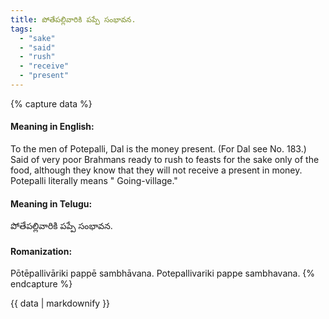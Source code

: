 ```yaml
---
title: పోతేపల్లివారికి పప్పే సంభావన.
tags:
  - "sake"
  - "said"
  - "rush"
  - "receive"
  - "present"
---
```


{% capture data %}
#### Meaning in English:
To the men of Potepalli, Dal is the money present.
(For Dal see No. 183.)
Said of very poor Brahmans ready to rush to feasts for the sake only of the food, although they know that they will not receive a present in money.
Potepalli literally means " Going-village."

#### Meaning in Telugu:
పోతేపల్లివారికి పప్పే సంభావన.

#### Romanization:
Pōtēpallivāriki pappē sambhāvana.
Potepallivariki pappe sambhavana.
{% endcapture %}

{{ data | markdownify }}

